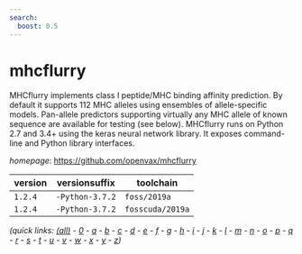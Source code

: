 ```yaml
---
search:
  boost: 0.5
---
```

# mhcflurry

MHCflurry implements class I peptide/MHC binding affinity  prediction. By default it supports 112 MHC alleles using ensembles of  allele-specific models. Pan-allele predictors supporting virtually any MHC  allele of known sequence are available for testing (see below). MHCflurry  runs on Python 2.7 and 3.4+ using the keras neural network library. It  exposes command-line and Python library interfaces.

*homepage*: <https://github.com/openvax/mhcflurry>

version | versionsuffix | toolchain
--------|---------------|----------
``1.2.4`` | ``-Python-3.7.2`` | ``foss/2019a``
``1.2.4`` | ``-Python-3.7.2`` | ``fosscuda/2019a``


*(quick links: [(all)](../index.md) - [0](../0/index.md) - [a](../a/index.md) - [b](../b/index.md) - [c](../c/index.md) - [d](../d/index.md) - [e](../e/index.md) - [f](../f/index.md) - [g](../g/index.md) - [h](../h/index.md) - [i](../i/index.md) - [j](../j/index.md) - [k](../k/index.md) - [l](../l/index.md) - [m](../m/index.md) - [n](../n/index.md) - [o](../o/index.md) - [p](../p/index.md) - [q](../q/index.md) - [r](../r/index.md) - [s](../s/index.md) - [t](../t/index.md) - [u](../u/index.md) - [v](../v/index.md) - [w](../w/index.md) - [x](../x/index.md) - [y](../y/index.md) - [z](../z/index.md))*

